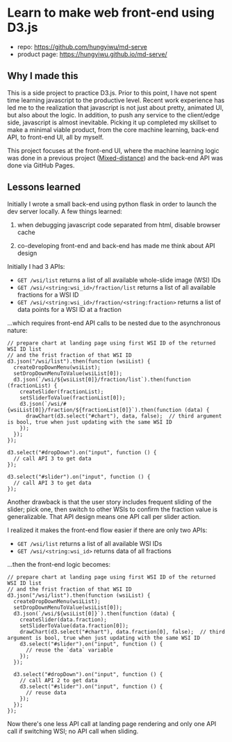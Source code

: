 # Learn to make web front-end using D3.js

- repo: https://github.com/hungyiwu/md-serve
- product page: https://hungyiwu.github.io/md-serve/

## Why I made this

This is a side project to practice D3.js. Prior to this point, I have not spent time learning javascript to the productive level. Recent work experience has led me to the realization that javascript is not just about pretty, animated UI, but also about the logic. In addition, to push any service to the client/edge side, javascript is almost inevitable. Picking it up completed my skillset to make a minimal viable product, from the core machine learning, back-end API, to front-end UI, all by myself.

This project focuses at the front-end UI, where the machine learning logic was done in a previous project ([Mixed-distance](https://github.com/hungyiwu/mixed-distance)) and the back-end API was done via GitHub Pages.

## Lessons learned

Initially I wrote a small back-end using python flask in order to launch the dev server locally. A few things learned:

1. when debugging javascript code separated from html, disable browser cache

2. co-developing front-end and back-end has made me think about API design

Initially I had 3 APIs:
- `GET /wsi/list` returns a list of all available whole-slide image (WSI) IDs
- `GET /wsi/<string:wsi_id>/fraction/list` returns a list of all available fractions for a WSI ID
- `GET /wsi/<string:wsi_id>/fraction/<string:fraction>` returns a list of data points for a WSI ID at a fraction

...which requires front-end API calls to be nested due to the asynchronous nature:
```
// prepare chart at landing page using first WSI ID of the returned WSI ID list
// and the frist fraction of that WSI ID
d3.json("/wsi/list").then(function (wsiList) {
  createDropDownMenu(wsiList);
  setDropDownMenuToValue(wsiList[0]);
  d3.json(`/wsi/${wsiList[0]}/fraction/list`).then(function (fractionList) {
    createSlider(fractionList);
    setSliderToValue(fractionList[0]);
    d3.json(`/wsi/#{wsiList[0]}/fraction/${fractionList[0]}`).then(function (data) {
      drawChart(d3.select("#chart"), data, false);  // third argument is bool, true when just updating with the same WSI ID
    });
  });
});

d3.select("#dropDown").on("input", function () {
  // call API 3 to get data
});

d3.select("#slider").on("input", function () {
  // call API 3 to get data
});
```

Another drawback is that the user story includes frequent sliding of the slider; pick one, then switch to other WSIs to confirm the fraction value is generalizable. That API design means one API call per slider action.

I realized it makes the front-end flow easier if there are only two APIs:
- `GET /wsi/list` returns a list of all available WSI IDs
- `GET /wsi/<string:wsi_id>` returns data of all fractions

...then the front-end logic becomes:

```
// prepare chart at landing page using first WSI ID of the returned WSI ID list
// and the frist fraction of that WSI ID
d3.json("/wsi/list").then(function (wsiList) {
  createDropDownMenu(wsiList);
  setDropDownMenuToValue(wsiList[0]);
  d3.json(`/wsi/${wsiList[0]}`).then(function (data) {
    createSlider(data.fraction);
    setSliderToValue(data.fraction[0]);
    drawChart(d3.select("#chart"), data.fraction[0], false);  // third argument is bool, true when just updating with the same WSI ID
    d3.select("#slider").on("input", function () {
      // reuse the `data` variable
    });
  });
  
  d3.select("#dropDown").on("input", function () {
    // call API 2 to get data
    d3.select("#slider").on("input", function () {
      // reuse data
    });
  });
});
```

Now there's one less API call at landing page rendering and only one API call if switching WSI; no API call when sliding.
